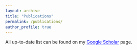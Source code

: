 ```yaml
---
layout: archive
title: "Publications"
permalink: /publications/
author_profile: true
---
```


<!-- {% if author.googlescholar %}
  You can also find my articles on <u><a href="{{author.googlescholar}}">my Google Scholar profile</a>.</u>
{% endif %}

{% include base_path %}

{% for post in site.publications reversed %}
  {% include archive-single.html %}
{% endfor %} -->
All up-to-date list can be found on my <a href="https://scholar.google.com/citations?user=3lmZN3gAAAAJ&hl=en" target="_blank" style="color: blue;">Google Scholar</a> page.
<html lang="en">
<head>
    <meta charset="UTF-8">
    <meta name="viewport" content="width=device-width, initial-scale=1.0">
    <title>Your Publication Page</title>
    <style>
        /* Add your custom CSS styles here */
        .publication {
            display: flex;
            margin-bottom: 20px;
            align-items: center;
        }
        .publication img {
            max-width: 100%; /* Make the image responsive */
            max-height: 100px; /* Limit the height for consistency */
            margin-right: 20px;
        }
        .publication-info {
            flex-grow: 1;
        }
        .publication-title {
            font-size: 1.2em;
            font-weight: bold;
        }
        .publication-authors {
            font-style: italic;
        }
        .publication-venue {
            font-style: italic;
            color: #0074d9; /* Highlight the publication venue with blue color */
        }
        .publication-buttons {
            margin-top: 10px;
        }
        .publication-buttons a {
            margin-right: 10px;
            text-decoration: none;
            background-color: #0074d9;
            color: white;
            padding: 5px 10px;
            border-radius: 5px;
        }

        /* Media query for phone screens */
        @media (max-width: 768px) {
            .publication {
                flex-direction: column; /* Stack elements vertically */
                align-items: flex-start; /* Align items to the left */
            }
            .publication img {
                max-width: 100%; /* Make the image responsive */
                max-height: none; /* Remove max-height to adapt to content */
                margin-right: 0; /* Remove right margin */
                margin-bottom: 10px; /* Add bottom margin for spacing */
            }
        }
    </style>
</head>
<body>
    <!-- Replace this with your actual publications -->
    <div class="publication">
        <img src="/images/5wqa_gif.gif" alt="FACTIFY-5WQA: 5W Aspect-based Fact Verification through Question Answering.">
        <div class="publication-info">
            <div class="publication-title">FACTIFY-5WQA: 5W Aspect-based Fact Verification through Question Answering.</div>
            <div class="publication-venue"><b>ACL 2023</b></div>
            <div class="publication-authors">Anku Rani, <i><b>S.M Towhidul Islam Tonmoy</b></i>, Dwip D. Dalal, Shreya Gautam, Megha Chakraborty, Aman Chadha, Amit Sheth and Amitava Das.</div>
            
            <div class="publication-buttons">
                <a href="https://aclanthology.org/2023.acl-long.581/" target="_blank">PDF</a>
                <a href="\abstract\5wqa_abstract.html" target="_blank">Abstract</a>
                <a href="\bibtex\5wqa_bibtex.html" target="_blank">BibTeX</a>
                <a href="https://github.com/ankuranii/acl-5W-QA/tree/master" target="_blank">Code</a>
                <a href="https://huggingface.co/spaces/Towhidul/5WQA" target="_blank">Demo</a>
            </div>
        </div>
    </div>
      <div class="publication">
        <img src="/images/oog_gif.gif" alt="OOG-Optuna Optimized GAN Sampling Technique for Tabular Imbalanced Malware Data.">
        <div class="publication-info">
            <div class="publication-title">OOG-Optuna Optimized GAN Sampling Technique for Tabular Imbalanced Malware Data.</div>
            <div class="publication-venue"><b>IEEE International Conference on Big Data</b></div>
            <div class="publication-authors"><i><b>S.M Towhidul Islam Tonmoy</b></i>, S.M Mehedi Zaman</div>
            
            <div class="publication-buttons">
                <a href="https://ieeexplore.ieee.org/abstract/document/10020393/" target="_blank">PDF</a>
                <a href="\abstract\oog_abstract.html" target="_blank">Abstract</a>
                <a href="\bibtex\oog_bibtex.html" target="_blank">BibTeX</a>
            </div>
        </div>
    </div>
          <div class="publication">
        <!-- <img src="/images/oog_gif.gif" alt="Counter Turing Test (CT2): AI-Generated Text Detection is Not as Easy as You May Think - Introducing AI Detectability Index (ADI)."> -->
        <div class="publication-info">
            <div class="publication-title">Counter Turing Test (CT2): AI-Generated Text Detection is Not as Easy as You May Think - Introducing AI Detectability Index (ADI).</div>
            <div class="publication-venue">Submitted to <b>EMNLP 2023</b></div>
            <div class="publication-authors">Megha Chakraborty, <i><b>S.M Towhidul Islam Tonmoy</b></i>, S M Mehedi Zaman, Shreya Gautam, Tanay
Kumar, Krish Sharma, Niyar R Barman, Chandan Gupta, Vinija Jain, Aman Chadha, Amit P. Sheth,
Amitava Das</div>
            
            <!-- <div class="publication-buttons">
                <a href="https://ieeexplore.ieee.org/abstract/document/10020393/" target="_blank">PDF</a>
                <a href="\abstract\oog_abstract.html" target="_blank">Abstract</a>
                <a href="\bibtex\oog_bibtex.html" target="_blank">BibTeX</a>
            </div> -->
        </div>
    </div>

              <div class="publication">
        <!-- <img src="/images/oog_gif.gif" alt="Counter Turing Test (CT2): AI-Generated Text Detection is Not as Easy as You May Think - Introducing AI Detectability Index (ADI)."> -->
        <div class="publication-info">
            <div class="publication-title">The Troubling Emergence of
Hallucination in Large Language Models - An Extensive Definition, Quantification, and
Prescriptive Remediations</div>
            <div class="publication-venue">Submitted to <b>EMNLP 2023</b></div>
            <div class="publication-authors">Vipula Rawte, SWAGATA CHAKRABORTY, Agnibh Pathak, ANUBHAV SARKAR, <i><b>S.M Towhidul
Islam Tonmoy</b></i>, Aman Chadha, Amit P. Sheth, Amitava Das</div>
            
            <!-- <div class="publication-buttons">
                <a href="https://ieeexplore.ieee.org/abstract/document/10020393/" target="_blank">PDF</a>
                <a href="\abstract\oog_abstract.html" target="_blank">Abstract</a>
                <a href="\bibtex\oog_bibtex.html" target="_blank">BibTeX</a>
            </div> -->
        </div>
    </div>

              <div class="publication">
        <!-- <img src="/images/oog_gif.gif" alt="Counter Turing Test (CT2): AI-Generated Text Detection is Not as Easy as You May Think - Introducing AI Detectability Index (ADI)."> -->
        <div class="publication-info">
            <div class="publication-title">Students’
Mental Wellbeing Prediction in Relation to Mobile Connectivity: A Comprehensive Study</div>
            <div class="publication-venue">Submitted to <b>Scientific Reports Journal</b></div>
            <div class="publication-authors"><i><b>S.M Towhidul Islam Tonmoy</b></i>, S.M Mehedi Zaman, Mirza Muntasir Nishat, Fahim Faisal</div>
            
            <!-- <div class="publication-buttons">
                <a href="https://ieeexplore.ieee.org/abstract/document/10020393/" target="_blank">PDF</a>
                <a href="\abstract\oog_abstract.html" target="_blank">Abstract</a>
                <a href="\bibtex\oog_bibtex.html" target="_blank">BibTeX</a>
            </div> -->
        </div>
    </div>


    <!-- Add more publications in a similar format -->

</body>
</html>